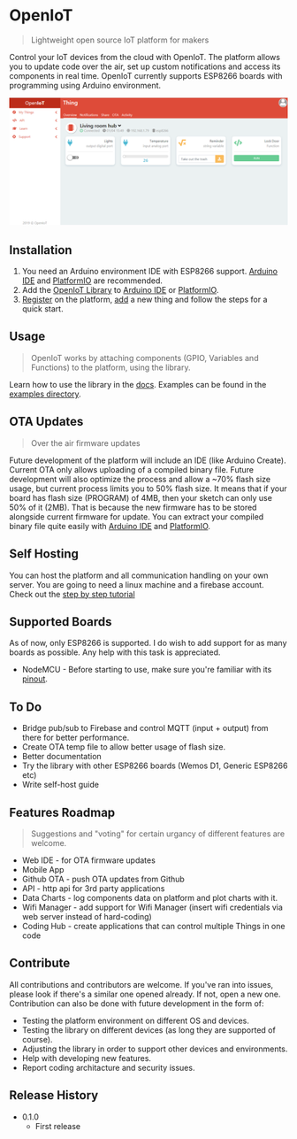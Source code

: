 # OpenIoT
> Lightweight open source IoT platform for makers

Control your IoT devices from the cloud with OpenIoT. The platform allows you to update code over the air, set up custom notifications and access its components in real time. OpenIoT currently supports ESP8266 boards with programming using Arduino environment.

![](screenshot.png)

## Installation
1. You need an Arduino environment IDE with ESP8266 support. [Arduino IDE][Arduino-IDE] and [PlatformIO][PlatformIO] are recommended.
2. Add the [OpenIoT Library](https://github.com/ItayRosen/OpenIoT/releases) to [Arduino IDE][ArduinoIDEUploadLibrary] or [PlatformIO][PlatformIOUploadLibrary].
3. [Register][Register] on the platform, [add][Add] a new thing and follow the steps for a quick start.

## Usage
> OpenIoT works by attaching components (GPIO, Variables and Functions) to the platform, using the library.

Learn how to use the library in the [docs](https://github.com/ItayRosen/OpenIoT/tree/master/docs/library). Examples can be found in the [examples directory](https://github.com/ItayRosen/OpenIoT/tree/master/examples).

## OTA Updates
> Over the air firmware updates

Future development of the platform will include an IDE (like Arduino Create). Current OTA only allows uploading of a compiled binary file. Future development will also optimize the process and allow a ~70% flash size usage, but current process limits you to 50% flash size. It means that if your board has flash size (PROGRAM) of 4MB, then your sketch can only use 50% of it (2MB). That is because the new firmware has to be stored alongside current firmware for update. You can extract your compiled binary file quite easily with [Arduino IDE][Arduino-IDE-Binary] and [PlatformIO][PlatformIO-Binary].

## Self Hosting
You can host the platform and all communication handling on your own server. You are going to need a linux machine and a firebase account. Check out the [step by step tutorial](docs/self-hosting)

## Supported Boards 
As of now, only ESP8266 is supported. I do wish to add support for as many boards as possible. Any help with this task is appreciated.

* NodeMCU - Before starting to use, make sure you're familiar with its [pinout][nodemcu-pinout].

## To Do
* Bridge pub/sub to Firebase and control MQTT (input + output) from there for better performance.
* Create OTA temp file to allow better usage of flash size.
* Better documentation
* Try the library with other ESP8266 boards (Wemos D1, Generic ESP8266 etc)
* Write self-host guide

## Features Roadmap
> Suggestions and "voting" for certain urgancy of different features are welcome.

* Web IDE - for OTA firmware updates
* Mobile App
* Github OTA - push OTA updates from Github
* API - http api for 3rd party applications
* Data Charts - log components data on platform and plot charts with it.
* Wifi Manager - add support for Wifi Manager (insert wifi credentials via web server instead of hard-coding)
* Coding Hub - create applications that can control multiple Things in one code

## Contribute
All contributions and contributors are welcome. If you've ran into issues, please look if there's a similar one opened already. If not, open a new one. Contribution can also be done with future development in the form of:

* Testing the platform environment on different OS and devices.
* Testing the library on different devices (as long they are supported of course).
* Adjusting the library in order to support other devices and environments.
* Help with developing new features.
* Report coding architacture and security issues.

## Release History

* 0.1.0
    * First release


<!-- Markdown links -->
[Arduino-IDE]: https://www.instructables.com/id/Quick-Start-to-Nodemcu-ESP8266-on-Arduino-IDE/
[PlatformIO]: https://www.instructables.com/id/Introducing-PlatformIO-for-ESP8266/
[Register]: https://platform.openiot.xyz/Register
[Add]: https://platform.openiot.xyz/Newthing
[Arduino-IDE-Binary]: https://randomnerdtutorials.com/bin-binary-files-sketch-arduino-ide/
[PlatformIO-Binary]: https://www.instructables.com/id/Exporting-Binary-bin-File-From-PlatformIO/
[nodemcu-pinout]: https://www.instructables.com/id/NodeMCU-ESP8266-Details-and-Pinout/
[PlatformIOUploadLibrary]: https://community.platformio.org/t/trying-to-understand-how-to-install-custom-local-library/3031/7
[ArduinoIDEUploadLibrary]: https://www.arduino.cc/en/guide/libraries/

